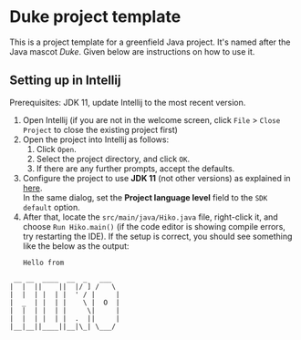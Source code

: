 # Duke project template

This is a project template for a greenfield Java project. It's named after the Java mascot _Duke_. Given below are instructions on how to use it.

## Setting up in Intellij

Prerequisites: JDK 11, update Intellij to the most recent version.

1. Open Intellij (if you are not in the welcome screen, click `File` > `Close Project` to close the existing project first)
1. Open the project into Intellij as follows:
   1. Click `Open`.
   1. Select the project directory, and click `OK`.
   1. If there are any further prompts, accept the defaults.
1. Configure the project to use **JDK 11** (not other versions) as explained in [here](https://www.jetbrains.com/help/idea/sdk.html#set-up-jdk).<br>
   In the same dialog, set the **Project language level** field to the `SDK default` option.
3. After that, locate the `src/main/java/Hiko.java` file, right-click it, and choose `Run Hiko.main()` (if the code editor is showing compile errors, try restarting the IDE). If the setup is correct, you should see something like the below as the output:
   ```
   Hello from 
```
 __ __  ____  __  _   ___  
|  |  ||    ||  |/ ] /   \
|  |  | |  | |  ' / |     |
|  _  | |  | |    \ |  O  |
|  |  | |  | |     \|     |
|  |  | |  | |  .  ||     |
|__|__||____||__|\_| \___/

   ```
